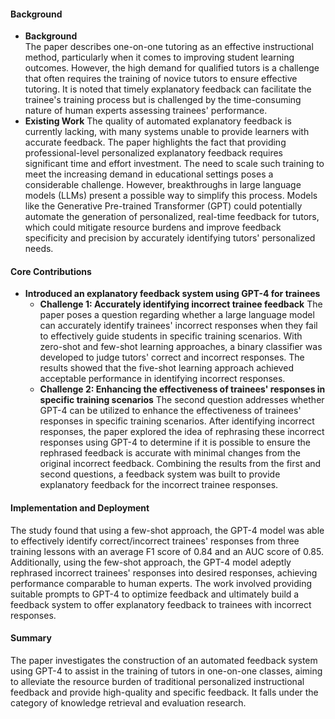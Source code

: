 #### Background
- **Background**       
    The paper describes one-on-one tutoring as an effective instructional method, particularly when it comes to improving student learning outcomes. However, the high demand for qualified tutors is a challenge that often requires the training of novice tutors to ensure effective tutoring. It is noted that timely explanatory feedback can facilitate the trainee's training process but is challenged by the time-consuming nature of human experts assessing trainees' performance.
- **Existing Work**
    The quality of automated explanatory feedback is currently lacking, with many systems unable to provide learners with accurate feedback. The paper highlights the fact that providing professional-level personalized explanatory feedback requires significant time and effort investment. The need to scale such training to meet the increasing demand in educational settings poses a considerable challenge. However, breakthroughs in large language models (LLMs) present a possible way to simplify this process. Models like the Generative Pre-trained Transformer (GPT) could potentially automate the generation of personalized, real-time feedback for tutors, which could mitigate resource burdens and improve feedback specificity and precision by accurately identifying tutors' personalized needs.

#### Core Contributions
- **Introduced an explanatory feedback system using GPT-4 for trainees**
    - **Challenge 1: Accurately identifying incorrect trainee feedback**
        The paper poses a question regarding whether a large language model can accurately identify trainees' incorrect responses when they fail to effectively guide students in specific training scenarios. With zero-shot and few-shot learning approaches, a binary classifier was developed to judge tutors' correct and incorrect responses. The results showed that the five-shot learning approach achieved acceptable performance in identifying incorrect responses.
    - **Challenge 2: Enhancing the effectiveness of trainees' responses in specific training scenarios**
        The second question addresses whether GPT-4 can be utilized to enhance the effectiveness of trainees' responses in specific training scenarios. After identifying incorrect responses, the paper explored the idea of rephrasing these incorrect responses using GPT-4 to determine if it is possible to ensure the rephrased feedback is accurate with minimal changes from the original incorrect feedback. Combining the results from the first and second questions, a feedback system was built to provide explanatory feedback for the incorrect trainee responses.

#### Implementation and Deployment
The study found that using a few-shot approach, the GPT-4 model was able to effectively identify correct/incorrect trainees' responses from three training lessons with an average F1 score of 0.84 and an AUC score of 0.85. Additionally, using the few-shot approach, the GPT-4 model adeptly rephrased incorrect trainees' responses into desired responses, achieving performance comparable to human experts. The work involved providing suitable prompts to GPT-4 to optimize feedback and ultimately build a feedback system to offer explanatory feedback to trainees with incorrect responses.

#### Summary
The paper investigates the construction of an automated feedback system using GPT-4 to assist in the training of tutors in one-on-one classes, aiming to alleviate the resource burden of traditional personalized instructional feedback and provide high-quality and specific feedback. It falls under the category of knowledge retrieval and evaluation research.